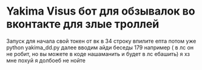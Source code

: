 # Yakima Visus бот для обзывалок во вконтакте для злые троллей
Запуск
для начала свой токен от вк в 34 строку впилите епта потом уже 
python yakima_dd.py 
далее вводим айди беседы 179 например ( в лс он не робит, но вы можете в коде нашаманить и будет в лс ебашить) 
я хз мне похуй я долбоеб не нойте
